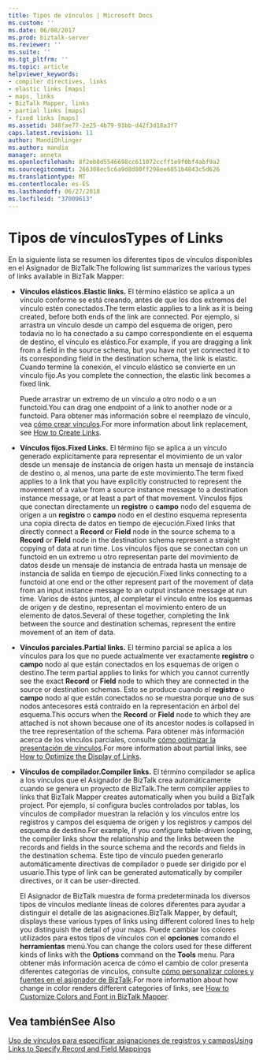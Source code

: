 ```yaml
---
title: Tipos de vínculos | Microsoft Docs
ms.custom: ''
ms.date: 06/08/2017
ms.prod: biztalk-server
ms.reviewer: ''
ms.suite: ''
ms.tgt_pltfrm: ''
ms.topic: article
helpviewer_keywords:
- compiler directives, links
- elastic links [maps]
- maps, links
- BizTalk Mapper, links
- partial links [maps]
- fixed links [maps]
ms.assetid: 348fae77-2e25-4b79-93bb-d42f3d18a3f7
caps.latest.revision: 11
author: MandiOhlinger
ms.author: mandia
manager: anneta
ms.openlocfilehash: 8f2eb8d5546698cc611072ccff1e9f0bf4abf9a2
ms.sourcegitcommit: 266308ec5c6a9d8d80ff298ee6051b4843c5d626
ms.translationtype: MT
ms.contentlocale: es-ES
ms.lasthandoff: 06/27/2018
ms.locfileid: "37009613"
---
```

# <a name="types-of-links"></a><span data-ttu-id="2db78-102">Tipos de vínculos</span><span class="sxs-lookup"><span data-stu-id="2db78-102">Types of Links</span></span>
<span data-ttu-id="2db78-103">En la siguiente lista se resumen los diferentes tipos de vínculos disponibles en el Asignador de BizTalk:</span><span class="sxs-lookup"><span data-stu-id="2db78-103">The following list summarizes the various types of links available in BizTalk Mapper:</span></span>  
  
- <span data-ttu-id="2db78-104">**Vínculos elásticos.**</span><span class="sxs-lookup"><span data-stu-id="2db78-104">**Elastic links.**</span></span> <span data-ttu-id="2db78-105">El término elástico se aplica a un vínculo conforme se está creando, antes de que los dos extremos del vínculo estén conectados.</span><span class="sxs-lookup"><span data-stu-id="2db78-105">The term elastic applies to a link as it is being created, before both ends of the link are connected.</span></span> <span data-ttu-id="2db78-106">Por ejemplo, si arrastra un vínculo desde un campo del esquema de origen, pero todavía no lo ha conectado a su campo correspondiente en el esquema de destino, el vínculo es elástico.</span><span class="sxs-lookup"><span data-stu-id="2db78-106">For example, if you are dragging a link from a field in the source schema, but you have not yet connected it to its corresponding field in the destination schema, the link is elastic.</span></span> <span data-ttu-id="2db78-107">Cuando termine la conexión, el vínculo elástico se convierte en un vínculo fijo.</span><span class="sxs-lookup"><span data-stu-id="2db78-107">As you complete the connection, the elastic link becomes a fixed link.</span></span>  
  
   <span data-ttu-id="2db78-108">Puede arrastrar un extremo de un vínculo a otro nodo o a un functoid.</span><span class="sxs-lookup"><span data-stu-id="2db78-108">You can drag one endpoint of a link to another node or a functoid.</span></span> <span data-ttu-id="2db78-109">Para obtener más información sobre el reemplazo de vínculo, vea [cómo crear vínculos](../core/how-to-create-links.md).</span><span class="sxs-lookup"><span data-stu-id="2db78-109">For more information about link replacement, see [How to Create Links](../core/how-to-create-links.md).</span></span>  
  
- <span data-ttu-id="2db78-110">**Vínculos fijos.**</span><span class="sxs-lookup"><span data-stu-id="2db78-110">**Fixed Links.**</span></span> <span data-ttu-id="2db78-111">El término fijo se aplica a un vínculo generado explícitamente para representar el movimiento de un valor desde un mensaje de instancia de origen hasta un mensaje de instancia de destino o, al menos, una parte de este movimiento.</span><span class="sxs-lookup"><span data-stu-id="2db78-111">The term fixed applies to a link that you have explicitly constructed to represent the movement of a value from a source instance message to a destination instance message, or at least a part of that movement.</span></span> <span data-ttu-id="2db78-112">Vínculos fijos que conectan directamente un **registro** o **campo** nodo del esquema de origen a un **registro** o **campo** nodo en el destino esquema representa una copia directa de datos en tiempo de ejecución.</span><span class="sxs-lookup"><span data-stu-id="2db78-112">Fixed links that directly connect a **Record** or **Field** node in the source schema to a **Record** or **Field** node in the destination schema represent a straight copying of data at run time.</span></span> <span data-ttu-id="2db78-113">Los vínculos fijos que se conectan con un functoid en un extremo u otro representan parte del movimiento de datos desde un mensaje de instancia de entrada hasta un mensaje de instancia de salida en tiempo de ejecución.</span><span class="sxs-lookup"><span data-stu-id="2db78-113">Fixed links connecting to a functoid at one end or the other represent part of the movement of data from an input instance message to an output instance message at run time.</span></span> <span data-ttu-id="2db78-114">Varios de éstos juntos, al completar el vínculo entre los esquemas de origen y de destino, representan el movimiento entero de un elemento de datos.</span><span class="sxs-lookup"><span data-stu-id="2db78-114">Several of these together, completing the link between the source and destination schemas, represent the entire movement of an item of data.</span></span>  
  
- <span data-ttu-id="2db78-115">**Vínculos parciales.**</span><span class="sxs-lookup"><span data-stu-id="2db78-115">**Partial links.**</span></span> <span data-ttu-id="2db78-116">El término parcial se aplica a los vínculos para los que no puede actualmente ver exactamente **registro** o **campo** nodo al que están conectados en los esquemas de origen o destino.</span><span class="sxs-lookup"><span data-stu-id="2db78-116">The term partial applies to links for which you cannot currently see the exact **Record** or **Field** node to which they are connected in the source or destination schemas.</span></span> <span data-ttu-id="2db78-117">Esto se produce cuando el **registro** o **campo** nodo al que están conectados no se muestra porque uno de sus nodos antecesores está contraído en la representación en árbol del esquema.</span><span class="sxs-lookup"><span data-stu-id="2db78-117">This occurs when the **Record** or **Field** node to which they are attached is not shown because one of its ancestor nodes is collapsed in the tree representation of the schema.</span></span> <span data-ttu-id="2db78-118">Para obtener más información acerca de los vínculos parciales, consulte [cómo optimizar la presentación de vínculos](../core/how-to-optimize-the-display-of-links.md).</span><span class="sxs-lookup"><span data-stu-id="2db78-118">For more information about partial links, see [How to Optimize the Display of Links](../core/how-to-optimize-the-display-of-links.md).</span></span>  
  
- <span data-ttu-id="2db78-119">**Vínculos de compilador.**</span><span class="sxs-lookup"><span data-stu-id="2db78-119">**Compiler links.**</span></span> <span data-ttu-id="2db78-120">El término compilador se aplica a los vínculos que el Asignador de BizTalk crea automáticamente cuando se genera un proyecto de BizTalk.</span><span class="sxs-lookup"><span data-stu-id="2db78-120">The term compiler applies to links that BizTalk Mapper creates automatically when you build a BizTalk project.</span></span> <span data-ttu-id="2db78-121">Por ejemplo, si configura bucles controlados por tablas, los vínculos de compilador muestran la relación y los vínculos entre los registros y campos del esquema de origen y los registros y campos del esquema de destino.</span><span class="sxs-lookup"><span data-stu-id="2db78-121">For example, if you configure table-driven looping, the compiler links show the relationship and the links between the records and fields in the source schema and the records and fields in the destination schema.</span></span> <span data-ttu-id="2db78-122">Este tipo de vínculo pueden generarlo automáticamente directivas de compilador o puede ser dirigido por el usuario.</span><span class="sxs-lookup"><span data-stu-id="2db78-122">This type of link can be generated automatically by compiler directives, or it can be user-directed.</span></span>  
  
  <span data-ttu-id="2db78-123">El Asignador de BizTalk muestra de forma predeterminada los diversos tipos de vínculos mediante líneas de colores diferentes para ayudar a distinguir el detalle de las asignaciones.</span><span class="sxs-lookup"><span data-stu-id="2db78-123">BizTalk Mapper, by default, displays these various types of links using different colored lines to help you distinguish the detail of your maps.</span></span> <span data-ttu-id="2db78-124">Puede cambiar los colores utilizados para estos tipos de vínculos con el **opciones** comando el **herramientas** menú.</span><span class="sxs-lookup"><span data-stu-id="2db78-124">You can change the colors used for these different kinds of links with the **Options** command on the **Tools** menu.</span></span> <span data-ttu-id="2db78-125">Para obtener más información acerca de cómo el cambio de color presenta diferentes categorías de vínculos, consulte [cómo personalizar colores y fuentes en el asignador de BizTalk](../core/how-to-customize-colors-and-font-in-biztalk-mapper.md).</span><span class="sxs-lookup"><span data-stu-id="2db78-125">For more information about how change in color renders different categories of links, see [How to Customize Colors and Font in BizTalk Mapper](../core/how-to-customize-colors-and-font-in-biztalk-mapper.md).</span></span>  
  
## <a name="see-also"></a><span data-ttu-id="2db78-126">Vea también</span><span class="sxs-lookup"><span data-stu-id="2db78-126">See Also</span></span>  
 [<span data-ttu-id="2db78-127">Uso de vínculos para especificar asignaciones de registros y campos</span><span class="sxs-lookup"><span data-stu-id="2db78-127">Using Links to Specify Record and Field Mappings</span></span>](../core/using-links-to-specify-record-and-field-mappings.md)